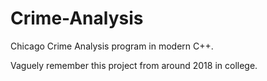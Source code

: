 # Crime-Analysis
Chicago Crime Analysis program in modern C++.

Vaguely remember this project from around 2018 in college.
